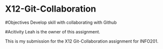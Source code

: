 # X12-Git-Collaboration

#Objectives 
Develop skill with collaborating with Github

#Acitivity 
Leah is the owner of this assignment.


This is my submission for the X12 Git-Collaboration assignment for INFO201.

